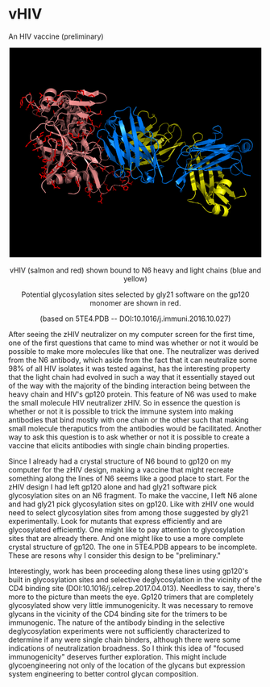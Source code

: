 # vHIV
An HIV vaccine (preliminary)
<p align="center">
  <img src="vHIV.png" width="500"/>
</p>
<p align="center">
  vHIV (salmon and red) shown bound to N6 heavy and light chains (blue and yellow)
</p>
<p align="center">
  Potential glycosylation sites selected by gly21 software on the gp120 monomer are shown in red.
</p>
<p align="center">
  (based on 5TE4.PDB -- DOI:10.1016/j.immuni.2016.10.027)
</p>
<p>
After seeing the zHIV neutralizer on my computer screen for the first time, one of the first questions that came to mind was whether or not it would be possible to make more molecules like that one. The neutralizer was derived from the N6 antibody, which aside from the fact that it can neutralize some 98% of all HIV isolates it was tested against, has the interesting property that the light chain had evolved in such a way that it essentially stayed out of the way with the majority of the binding interaction being between the heavy chain and HIV's gp120 protein. This feature of N6 was used to make the small molecule HIV neutralizer zHIV. So in essence the question is whether or not it is possible to trick the immune system into making antibodies that bind mostly with one chain or the other such that making small molecule theraputics from the antibodies would be facilitated. Another way to ask this question is to ask whether or not it is possible to create a vaccine that elicits antibodies with single chain binding properties.
</p>
<p>
Since I already had a crystal structure of N6 bound to gp120 on my computer for the zHIV design, making a vaccine that might recreate something along the lines of N6 seems like a good place to start. For the zHIV design I had left gp120 alone and had gly21 software pick glycosylation sites on an N6 fragment. To make the vaccine, I left N6 alone and had gly21 pick glycosylation sites on gp120. Like with zHIV one would need to select glycosylation sites from among those suggested by gly21 experimentally. Look for mutants that express efficiently and are glycosylated efficiently. One might like to pay attention to glycosylation sites that are already there. And one might like to use a more complete crystal structure of gp120. The one in 5TE4.PDB appears to be incomplete. These are resons why I consider this design to be "preliminary."
</p>
<p>
Interestingly, work has been proceeding along these lines using gp120's built in glycosylation sites and selective deglycosylation in the vicinity of the CD4 binding site (DOI:10.1016/j.celrep.2017.04.013). Needless to say, there's more to the picture than meets the eye. Gp120 trimers that are completely glycosylated show very little immunogenicity. It was necessary to remove glycans in the vicinity of the CD4 binding site for the trimers to be immunogenic. The nature of the antibody binding in the selective deglycosylation experiments were not sufficiently characterized to determine if any were single chain binders, although there were some indications of neutralization broadness. So I think this idea of "focused immunogenicity" deserves further exploration. This might include glycoengineering not only of the location of the glycans but expression system engineering to better control glycan composition.
</p>
